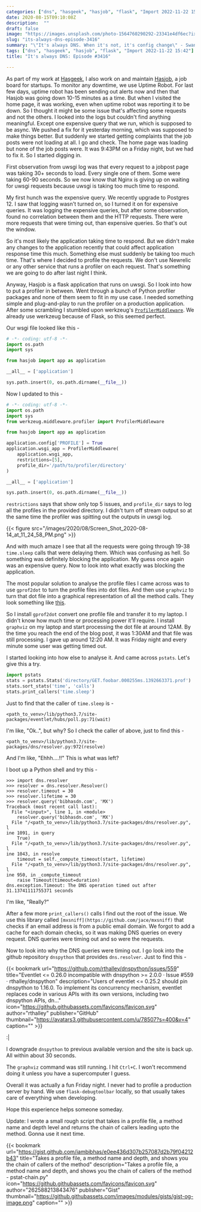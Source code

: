 ```yaml
---
categories: ["dns", "hasgeek", "hasjob", "flask", "Import 2022-11-22 15:42"]
date: 2020-08-15T09:10:08Z
description:  ""
draft: false
image: "https://images.unsplash.com/photo-1564760290292-23341e4df6ec?ixlib=rb-1.2.1&q=80&fm=jpg&crop=entropy&cs=tinysrgb&w=2000&fit=max&ixid=eyJhcHBfaWQiOjExNzczfQ"
slug: "its-always-dns-episode-3416"
summary: "\"It's always DNS. When it's not, it's config change\" - Swanand"
tags: ["dns", "hasgeek", "hasjob", "flask", "Import 2022-11-22 15:42"]
title: "It's always DNS: Episode #3416"

---
```



As part of my work at [Hasgeek](https://hasgeek.com), I also work on and maintain [Hasjob](https://hasjob.co), a job board for startups. To monitor any downtime, we use Uptime Robot. For last few days, uptime robot has been sending out alerts now and then that Hasjob was going down 10-15 minutes as a time. But when I visited the home page, it was working, even when uptime robot was reporting it to be down. So I thought it might be some issue that's affecting some requests and not the others. I looked into the logs but couldn't find anything meaningful. Except one expensive query that we run, which is supposed to be async. We pushed a fix for it yesterday morning, which was supposed to make things better. But suddenly we started getting complaints that the job posts were not loading at all. I go and check. The home page was loading but none of the job posts were. It was 9:43PM on a Friday night, but we had to fix it. So I started digging in.

First observation from uwsgi log was that every request to a jobpost page was taking 30+ seconds to load. Every single one of them. Some were taking 60-90 seconds. So we now know that Nginx is giving up on waiting for uwsgi requests because uwsgi is taking too much time to respond.

My first hunch was the expensive query. We recently upgrade to Postgres 12. I saw that logging wasn't turned on, so I turned it on for expensive queries. It was logging the expensive queries, but after some observation, found no correlation between them and the HTTP requests. There were more requests that were timing out, than expensive queries. So that's out the window.

So it's most likely the application taking time to respond. But we didn't make any changes to the application recently that could affect application response time this much. Something else must suddenly be taking too much time. That's where I decided to profile the requests. We don't use Newrelic or any other service that runs a profiler on each request. That's something we are going to do after last night I think.

Anyway, Hasjob is a flask application that runs on uwsgi. So I look into how to put a profiler in between. Went through a bunch of Python profiler packages and none of them seem to fit in my use case. I needed something simple and plug-and-play to run the profiler on a production application. After some scrambling I stumbled upon werkzeug's [``ProfilerMiddleware``](https://werkzeug.palletsprojects.com/en/1.0.x/middleware/profiler/#werkzeug.middleware.profiler.ProfilerMiddleware). We already use werkzeug because of Flask, so this seemed perfect.

Our wsgi file looked like this -

```python
# -*- coding: utf-8 -*-
import os.path
import sys

from hasjob import app as application

__all__ = ['application']

sys.path.insert(0, os.path.dirname(__file__))
```

Now I updated to this -

```python
# -*- coding: utf-8 -*-
import os.path
import sys
from werkzeug.middleware.profiler import ProfilerMiddleware

from hasjob import app as application

application.config['PROFILE'] = True
application.wsgi_app = ProfilerMiddleware(
    application.wsgi_app,
    restrictions=[5],
    profile_dir='/path/to/profiler/directory'
)

__all__ = ['application']

sys.path.insert(0, os.path.dirname(__file__))
```

`restrictions` says that show only top 5 issues, and `profile_dir` says to log all the profiles in the provided directory. I didn't turn off stream output so at the same time the profiler was spitting out the outputs in uwsgi log.

{{< figure src="/images/2020/08/Screen_Shot_2020-08-14_at_11_24_58_PM.png" >}}

And with much amaze I see that all the requests were going through 19-38 `time.sleep` calls that were delaying them. Which was confusing as hell. So something was definitely blocking the application. My guess once again was an expensive query. Now to look into what exactly was blocking the application.

The most popular solution to analyse the profile files I came across was to use `gprof2dot` to turn the profile files into dot files. And then use `graphviz` to turn that dot file into a graphical representation of all the method calls. They look something like [this](https://cdn.buttercms.com/kjnxXe8TRgua1VAVUqSP).

So I install `gprof2dot` convert one profile file and transfer it to my laptop. I didn't know how much time or processing power it'll require. I install `graphviz` on my laptop and start processing the dot file at around 12AM. By the time you reach the end of the blog post, it was 1:30AM and that file was still processing. I gave up around 12:20 AM. It was Friday night and every minute some user was getting timed out.

I started looking into how else to analyse it. And came across `pstats`. Let's give this a try.

```python
import pstats
stats = pstats.Stats('directory/GET.foobar.000255ms.1392663371.prof')
stats.sort_stats('time', 'calls')
stats.print_callers('time.sleep')
```

Just to find that the caller of `time.sleep` is -

```
<path_to_venv>/lib/python3.7/site-packages/eventlet/hubs/poll.py:71(wait)
```

I'm like, "Ok..", but why? So I check the caller of above, just to find this -

```
<path_to_venv>/lib/python3.7/site-packages/dns/resolver.py:972(resolve)
```

And I'm like, "Ehhh....!!" This is what was left?

I boot up a Python shell and try this -

```
>>> import dns.resolver
>>> resolver = dns.resolver.Resolver()
>>> resolver.timeout = 30
>>> resolver.lifetime = 30
>>> resolver.query('bibhasdn.com', 'MX')
Traceback (most recent call last):
  File "<input>", line 1, in <module>
    resolver.query('bibhasdn.com', 'MX')
  File "/<path_to_venv>/lib/python3.7/site-packages/dns/resolver.py", l
ine 1091, in query
    True)
  File "/<path_to_venv>/lib/python3.7/site-packages/dns/resolver.py", l
ine 1043, in resolve
    timeout = self._compute_timeout(start, lifetime)
  File "/<path_to_venv>/lib/python3.7/site-packages/dns/resolver.py", l
ine 950, in _compute_timeout
    raise Timeout(timeout=duration)
dns.exception.Timeout: The DNS operation timed out after 31.13741111755371 seconds
```

I'm like, "Really?"

After a few more `print_callers()` calls I find out the root of the issue. We use this library called `[mxsniff](https://github.com/jace/mxsniff)` that checks if an email address is from a public email domain. We forgot to add a cache for each domain checks, so it was making DNS queries on every request. DNS queries were timing out and so were the requests.

Now to look into why the DNS queries were timing out. I go look into the github repository `dnspython` that provides `dns.resolver`.  Just to find this -

{{< bookmark url="https://github.com/rthalley/dnspython/issues/559" title="Eventlet &lt;= 0.26.0 incompatible with dnspython &gt;= 2.0.0 · Issue #559 · rthalley/dnspython" description="Users of eventlet &lt;= 0.25.2 should pin dnspython to 1.16.0. To implement its concurrency mechanism, eventlet replaces code in various APIs with its own versions, including two dnspython APIs, dn..." icon="https://github.githubassets.com/favicons/favicon.svg" author="rthalley" publisher="GitHub" thumbnail="https://avatars3.githubusercontent.com/u/78507?s=400&v=4" caption="" >}}

:|

I downgrade `dnspython` to previous available version and the site is back up. All within about 30 seconds.

The `graphviz` command was still running. I hit `Ctrl+C`. I won't recommend doing it unless you have a supercomputer I guess.

Overall it was actually a fun Friday night. I never had to profile a production server by hand. We use `flask-debugtoolbar` locally, so that usually takes care of everything when developing.

Hope this experience helps someone someday.

Update: I wrote a small rough script that takes in a profile file, a method name and depth level and returns the chain of callers leading upto the method. Gonna use it next time.

{{< bookmark url="https://gist.github.com/iambibhas/e0ee436d307b257087d2b79f04212b43" title="Takes a profile file, a method name and depth, and shows you the chain of callers of the method" description="Takes a profile file, a method name and depth, and shows you the chain of callers of the method - pstat-chain.py" icon="https://github.githubassets.com/favicons/favicon.svg" author="262588213843476" publisher="Gist" thumbnail="https://github.githubassets.com/images/modules/gists/gist-og-image.png" caption="" >}}



